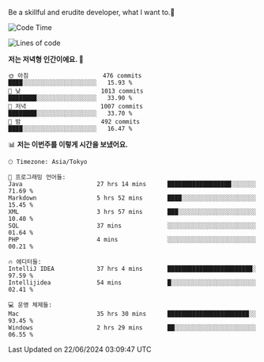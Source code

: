 Be a skillful and erudite developer, what I want to.👶

<!--START_SECTION:waka-->
![Code Time](http://img.shields.io/badge/Code%20Time-920%20hrs%2029%20mins-blue)

![Lines of code](https://img.shields.io/badge/%EC%A0%80%EB%8A%94%20%EC%97%AC%ED%83%9C%EA%B9%8C%EC%A7%80%20-2.3%20million%20%EC%A4%84%EC%9D%98%20%EC%BD%94%EB%93%9C%EB%A5%BC%20%EC%9E%91%EC%84%B1%ED%96%88%EC%96%B4%EC%9A%94.-blue)

**저는 저녁형 인간이에요. 🦉** 

```text
🌞 아침                     476 commits         ████░░░░░░░░░░░░░░░░░░░░░   15.93 % 
🌆 낮　                     1013 commits        ████████░░░░░░░░░░░░░░░░░   33.90 % 
🌃 저녁                     1007 commits        ████████░░░░░░░░░░░░░░░░░   33.70 % 
🌙 밤　                     492 commits         ████░░░░░░░░░░░░░░░░░░░░░   16.47 % 
```


📊 **저는 이번주를 이렇게 시간을 보냈어요.** 

```text
🕑︎ Timezone: Asia/Tokyo

💬 프로그래밍 언어들: 
Java                     27 hrs 14 mins      ██████████████████░░░░░░░   71.69 % 
Markdown                 5 hrs 52 mins       ████░░░░░░░░░░░░░░░░░░░░░   15.45 % 
XML                      3 hrs 57 mins       ███░░░░░░░░░░░░░░░░░░░░░░   10.40 % 
SQL                      37 mins             ░░░░░░░░░░░░░░░░░░░░░░░░░   01.64 % 
PHP                      4 mins              ░░░░░░░░░░░░░░░░░░░░░░░░░   00.21 % 

🔥 에디터들: 
IntelliJ IDEA            37 hrs 4 mins       ████████████████████████░   97.59 % 
Intellijidea             54 mins             █░░░░░░░░░░░░░░░░░░░░░░░░   02.41 % 

💻 운영 체제들: 
Mac                      35 hrs 30 mins      ███████████████████████░░   93.45 % 
Windows                  2 hrs 29 mins       ██░░░░░░░░░░░░░░░░░░░░░░░   06.55 % 
```


 Last Updated on 22/06/2024 03:09:47 UTC
<!--END_SECTION:waka-->
